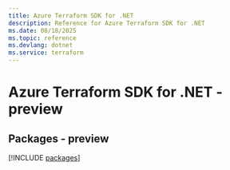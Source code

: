 ```yaml
---
title: Azure Terraform SDK for .NET
description: Reference for Azure Terraform SDK for .NET
ms.date: 08/18/2025
ms.topic: reference
ms.devlang: dotnet
ms.service: terraform
---
```

# Azure Terraform SDK for .NET - preview
## Packages - preview
[!INCLUDE [packages](terraform-index.md)]